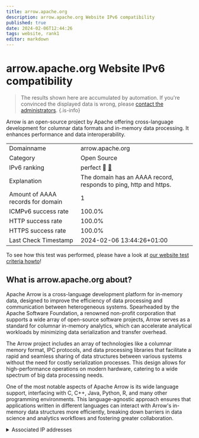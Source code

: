 ```yaml
---
title: arrow.apache.org
description: arrow.apache.org Website IPv6 compatibility
published: true
date: 2024-02-06T12:44:26
tags: website, rank1
editor: markdown
---
```


# arrow.apache.org Website IPv6 compatibility

> The results shown here are accumulated by automation. If you're convinced the displayed data is wrong, please [contact the administrators](/howto/chat). 
{.is-info}

Arrow is an open-source project by Apache offering cross-language development for columnar data formats and in-memory data processing. It enhances performance and data interoperability.


|   |   |
| - | - |
| Domainname | arrow.apache.org
| Category | Open Source |
| IPv6 ranking | perfect :1st_place_medal: [🔗](/howto/ranking) |
| Explanation | The domain has an AAAA record, responds to ping, http and https. |
| Amount of AAAA records for domain | 1 |
| ICMPv6 success rate | 100.0%|
| HTTP success rate | 100.0% |
| HTTPS success rate | 100.0% |
| Last Check Timestamp | 2024-02-06 13:44:26+01:00 |

To see how this test was performed, please have a look at [our website test criteria howto](/howto/testcriteria/website)!


## What is arrow.apache.org about?
Apache Arrow is a cross-language development platform for in-memory data, designed to improve the efficiency of data processing and communication between heterogeneous systems. Spearheaded by the Apache Software Foundation, a renowned non-profit corporation that supports a wide array of open-source software projects, Arrow serves as a standard for columnar in-memory analytics, which can accelerate analytical workloads by minimizing data serialization and transfer overhead.

The Arrow project includes an array of technologies like a columnar memory format, IPC protocols, and data processing libraries that facilitate a rapid and seamless sharing of data structures between various systems without the need for costly serialization processes. This design allows for high-performance operations on modern hardware, catering to a wide spectrum of big data processing needs.

One of the most notable aspects of Apache Arrow is its wide language support, interfacing with C, C++, Java, Python, R, and many other programming environments. This language-agnostic approach ensures that applications written in different languages can interact with Arrow's in-memory data structures more efficiently, breaking down barriers in data science and analytics workflows and fostering greater collaboration.



<details>
<summary>Associated IP addresses</summary>

2a04:4e42::644

</details>
